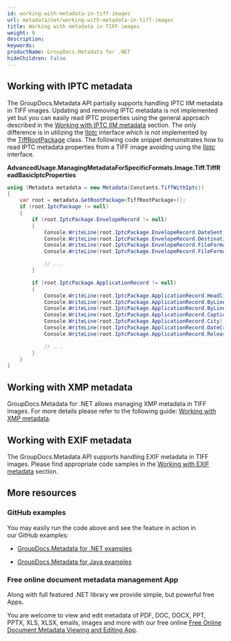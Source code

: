 ```yaml
---
id: working-with-metadata-in-tiff-images
url: metadata/net/working-with-metadata-in-tiff-images
title: Working with metadata in TIFF images
weight: 9
description: 
keywords: 
productName: GroupDocs.Metadata for .NET
hideChildren: False
---
```

## Working with IPTC metadata

The GroupDocs.Metadata API partially supports handling IPTC IIM metadata in TIFF images. Updating and removing IPTC metadata is not implemented yet but you can easily read IPTC properties using the general approach described in the [Working with IPTC IIM metadata](Working%2Bwith%2BIPTC%2BIIM%2Bmetadata.html) section. The only difference is in utilizing the [IIptc](https://apireference.groupdocs.com/net/metadata/groupdocs.metadata.standards.iptc/iiptc) interface which is not implemented by the [TiffRootPackage](https://apireference.groupdocs.com/net/metadata/groupdocs.metadata.formats.image/tiffrootpackage) class. The following code snippet demonstrates how to read IPTC metadata properties from a TIFF image avoiding using the [IIptc](https://apireference.groupdocs.com/net/metadata/groupdocs.metadata.standards.iptc/iiptc) interface.

**AdvancedUsage.ManagingMetadataForSpecificFormats.Image.Tiff.TiffReadBasicIptcProperties**

```csharp
using (Metadata metadata = new Metadata(Constants.TiffWithIptc))
{
	var root = metadata.GetRootPackage<TiffRootPackage>();
	if (root.IptcPackage != null)
	{
		if (root.IptcPackage.EnvelopeRecord != null)
		{
			Console.WriteLine(root.IptcPackage.EnvelopeRecord.DateSent);
			Console.WriteLine(root.IptcPackage.EnvelopeRecord.Destination);
			Console.WriteLine(root.IptcPackage.EnvelopeRecord.FileFormat);
			Console.WriteLine(root.IptcPackage.EnvelopeRecord.FileFormatVersion);

			// ...
		}

		if (root.IptcPackage.ApplicationRecord != null)
		{
			Console.WriteLine(root.IptcPackage.ApplicationRecord.Headline);
			Console.WriteLine(root.IptcPackage.ApplicationRecord.ByLine);
			Console.WriteLine(root.IptcPackage.ApplicationRecord.ByLineTitle);
			Console.WriteLine(root.IptcPackage.ApplicationRecord.CaptionAbstract);
			Console.WriteLine(root.IptcPackage.ApplicationRecord.City);
			Console.WriteLine(root.IptcPackage.ApplicationRecord.DateCreated);
			Console.WriteLine(root.IptcPackage.ApplicationRecord.ReleaseDate);

			// ...
		}
	}
}
```

## Working with XMP metadata

GroupDocs.Metadata for .NET allows managing XMP metadata in TIFF images. For more details please refer to the following guide: [Working with XMP metadata](Working%2Bwith%2BXMP%2Bmetadata.html).

## Working with EXIF metadata

The GroupDocs.Metadata API supports handling EXIF metadata in TIFF images. Please find appropriate code samples in the [Working with EXIF metadata](Working%2Bwith%2BEXIF%2Bmetadata.html) section.

## More resources

### GitHub examples

You may easily run the code above and see the feature in action in our GitHub examples:

*   [GroupDocs.Metadata for .NET examples](https://github.com/groupdocs-metadata/GroupDocs.Metadata-for-.NET)
    
*   [GroupDocs.Metadata for Java examples](https://github.com/groupdocs-metadata/GroupDocs.Metadata-for-Java)
    

### Free online document metadata management App

Along with full featured .NET library we provide simple, but powerful free Apps.

You are welcome to view and edit metadata of PDF, DOC, DOCX, PPT, PPTX, XLS, XLSX, emails, images and more with our free online [Free Online Document Metadata Viewing and Editing App](https://products.groupdocs.app/metadata).
